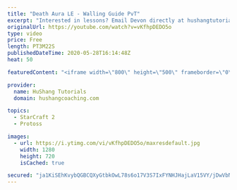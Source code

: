 ```yaml
---
title: "Death Aura LE - Walling Guide PvT"
excerpt: "Interested in lessons? Email Devon directly at hushangtutorials@outlook.com ------------------------------------------------------------------------------------------------------- Want to support HuShang Tutorials directly? Patreon is a website where you can contribute a monthly donation that will help"
originalUrl: https://youtube.com/watch?v=vKfhpDEDO5o
type: video
price: Free
length: PT3M22S
publishedDateTime: 2020-05-28T16:14:48Z
heat: 50

featuredContent: "<iframe width=\"800\" height=\"500\" frameborder=\"0\" src=\"https://www.youtube.com/embed/vKfhpDEDO5o\" allow=\"accelerometer; autoplay; encrypted-media; gyroscope; picture-in-picture\" allowfullscreen></iframe>"

provider:
  name: HuShang Tutorials
  domain: hushangcoaching.com

topics:
  - StarCraft 2
  - Protoss

images:
  - url: https://i.ytimg.com/vi/vKfhpDEDO5o/maxresdefault.jpg
    width: 1280
    height: 720
    isCached: true

secured: "ja1KiSEhKvybQGBCQXyGtbkOwL78s6o17V3S7IxFYNHJHajLaV15VY/jDwVbNIEKkIIsJ4P59Mla9n6wezdasB8honv5+JanDYcYWQb4808gb15SEOL8ahZU3QBGnDxnEzwV9iD76II4b1XCLiA/+5YAs0FoXlB3M2/2evfCkqsIREJyfLHF0+Jo1YSNNYKXYPKM/OuzGs6FJV44HMMN9gbiBhuDIR4GVXrRUnYT1LQIVuJr3nL3mP21Gw6edULdYWXnX5ZcU2Fsj+qjnxeLsOTk1RB17EprE5skre6mOHuCPsfN11C3A+fubo4XXMHg/Pi4iBmf7VXCtkBRiYKqsoAT6I4LFAH/JYwlv15GgmqBMFoqwLZXhbnCBnvfDKwudwMVsWzPEY6SgBMi39MjevdVc2thSZr1w6Yi7Y18oPM=;yKvHGDkgbIXWRGSkfxe5Ew=="
---
```


